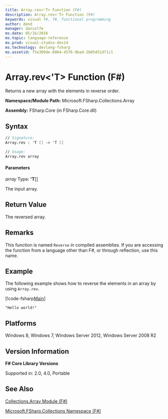 ```yaml
---
title: Array.rev<'T> Function (F#)
description: Array.rev<'T> Function (F#)
keywords: visual f#, f#, functional programming
author: dend
manager: danielfe
ms.date: 05/16/2016
ms.topic: language-reference
ms.prod: visual-studio-dev14
ms.technology: devlang-fsharp
ms.assetid: f5e309de-6064-4576-9bad-2b05451df1c1 
---
```


# Array.rev<'T> Function (F#)

Returns a new array with the elements in reverse order.

**Namespace/Module Path:** Microsoft.FSharp.Collections.Array

**Assembly:** FSharp.Core (in FSharp.Core.dll)


## Syntax

```fsharp
// Signature:
Array.rev : 'T [] -> 'T []

// Usage:
Array.rev array
```

#### Parameters
*array*
Type: **'T**[[]](https://msdn.microsoft.com/library/def20292-9aae-4596-9275-b94e594f8493)


The input array.

## Return Value

The reversed array.

## Remarks
This function is named `Reverse` in compiled assemblies. If you are accessing the function from a language other than F#, or through reflection, use this name.

## Example

The following example shows how to reverse the elements in an array by using `Array.rev`.

[!code-fsharp[Main](../../../samples/snippets/fsarrays/snippet18.fs)]

```
"Hello world!"
```

## Platforms
Windows 8, Windows 7, Windows Server 2012, Windows Server 2008 R2

## Version Information
**F# Core Library Versions**

Supported in: 2.0, 4.0, Portable

## See Also
[Collections.Array Module &#40;F&#35;&#41;](Collections.Array-Module-%5BFSharp%5D.md)

[Microsoft.FSharp.Collections Namespace &#40;F&#35;&#41;](Microsoft.FSharp.Collections-Namespace-%5BFSharp%5D.md)